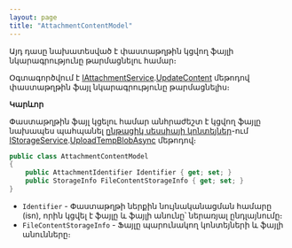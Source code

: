 ```yaml
---
layout: page
title: "AttachmentContentModel" 
---
```


Այդ դասը նախատեսված է փաստաթղթին կցվող ֆայլի նկարագրությունը թարմացնելու համար։

Օգտագործվում է [IAttachmentService](../services/IAttachmentService.md).[UpdateContent](../services/IAttachmentService.md#updatecontent) մեթոդով փաստաթղթին ֆայլ նկարագրությունը թարմացնելիս։

**Կարևոր**

Փաստաթղթին ֆայլ կցելու համար անհրաժեշտ է կցվող ֆայլը նախապես պահպանել [ընթացիկ սեսսիայի կոնտեյներ](../services/IStorageService.md#container)-ում [IStorageService](../services/IStorageService.md).[UploadTempBlobAsync](../services/IStorageService.md#uploadtempblobasync) մեթոդով։

```c#
public class AttachmentContentModel 
{
    public AttachmentIdentifier Identifier { get; set; }
    public StorageInfo FileContentStorageInfo { get; set; }
}
```

* `Identifier` - Փաստաթղթի ներքին նույնականացման համարը (isn), որին կցվել է ֆայլը և ֆայլի անունը՝ ներառյալ ընդլայնումը։
* `FileContentStorageInfo` - Ֆայլը պարունակող կոնտեյների և ֆայլի անունները։